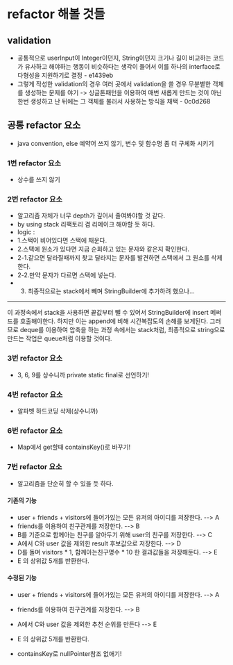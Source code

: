# refactor 해볼 것들

## validation

- 공통적으로 userInput이 Integer이던지, String이던지 크기나 길이 비교하는 코드가 유사하고 해야하는 행동이 비슷하다는 생각이 들어서 이를 하나의 interface로 다형성을 지원하기로 결정 - e1439eb
- 그렇게 작성한 validation의 경우 여러 곳에서 validation을 쓸 경우 무분별한 객체를 생성하는 문제를 야기 -> 싱글톤패턴을 이용하여 매번 새롭게 만드는 것이 아닌 한번 생성하고 난 뒤에는 그 객체를 불러서 사용하는 방식을 채택 - 0c0d268

## 공통 refactor 요소

- java convention, else 예약어 쓰지 않기, 변수 및 함수명 좀 더 구체화 시키기

### 1번 refactor 요소

- 상수를 쓰지 않기

### 2번 refactor 요소

- 알고리즘 자체가 너무 depth가 깊어서 줄여봐야할 것 같다.
- by using stack 리팩토리 겸 리메이크 해야할 듯 하다.
- logic : 
- 1.스택이 비어있다면 스택에 채운다.
- 2.스택에 원소가 있다면 지금 순회하고 있는 문자와 같은지 확인한다.
- 2-1.같으면 달라질때까지 찾고 달라지는 문자를 발견하면 스택에서 그 원소를 삭제한다.
- 2-2.만약 문자가 다르면 스택에 넣는다.
- 3. 최종적으로는 stack에서 빼며 StringBuilder에 추가하려 했으나...
----
이 과정속에서 stack을 사용하면 끝값부터 뺄 수 있어서 StringBuilder에 insert 메써드를 호출해야한다. 하지만 이는 append에 비해 시간복잡도의 손해를 보게된다. 그러므로 deque를 이용하여 압축을 하는 과정 속에서는 stack처럼, 최종적으로 string으로 만드는 작업은 queue처럼 이용할 것이다.

### 3번 refactor 요소

- 3, 6, 9를 상수니까 private static final로 선언하기!

### 4번 refactor 요소

- 알파벳 하드코딩 삭제(상수니까)

### 6번 refactor 요소

- Map에서 get할때 containsKey()로 바꾸기!

### 7번 refactor 요소

- 알고리즘을 단순히 할 수 있을 듯 하다.

#### 기존의 기능

- user + friends + visitors에 들어가있는 모든 유저의 아이디를 저장한다. --> A
- friends를 이용하여 친구관계를 저장한다. --> B
- B를 기준으로 함께아는 친구를 알아두기 위해 user의 친구를 저장한다. --> C
- A에서 C와 user 값을 제외한 result 후보값으로 저장한다. --> D
- D를 돌며 visitors * 1, 함께아는친구명수 * 10 한 결과값들을 저장해둔다. --> E
- E 의 상위값 5개를 반환한다.


#### 수정된 기능

- user + friends + visitors에 들어가있는 모든 유저의 아이디를 저장한다. --> A
- friends를 이용하여 친구관계를 저장한다. --> B
- A에서 C와 user 값을 제외한 추천 순위를 만든다 --> E
- E 의 상위값 5개를 반환한다.

- containsKey로 nullPointer참조 없애기!
